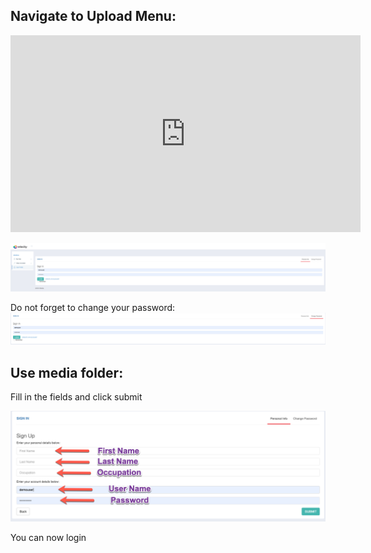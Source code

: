 ## Navigate to Upload Menu:

<iframe width="560" height="315" src="https://www.youtube.com/embed/Q3vcLwGLvdo" frameborder="0" allow="accelerometer; autoplay; encrypted-media; gyroscope; picture-in-picture" allowfullscreen></iframe>

![Image](assets/2019-08-10_13-41-33.png)

Do not forget to change your password:
![Image](assets/2019-08-10_13-47-57_02.png)


## Use media folder:

Fill in the fields and click submit

![Image](assets/2019-08-10_13-52-13.png)




You can now login